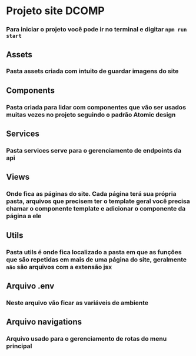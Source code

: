 # Projeto site DCOMP

### Para iniciar o projeto você pode ir no terminal e digitar `npm run start`

## Assets

### Pasta assets criada com intuito de guardar imagens do site

## Components

### Pasta criada para lidar com componentes que vão ser usados muitas vezes no projeto seguindo o padrão Atomic design

## Services

### Pasta services serve para o gerenciamento de endpoints da api

## Views

### Onde fica as páginas do site. Cada página terá sua própria pasta, arquivos que precisem ter o template geral você precisa chamar o componente template e adicionar o componente da página a ele

## Utils

### Pasta utils é onde fica localizado a pasta em que as funções que são repetidas em mais de uma página do site, geralmente `não` são arquivos com a extensão jsx

## Arquivo .env

### Neste arquivo vão ficar as variáveis de ambiente

## Arquivo navigations

### Arquivo usado para o gerenciamento de rotas do menu principal